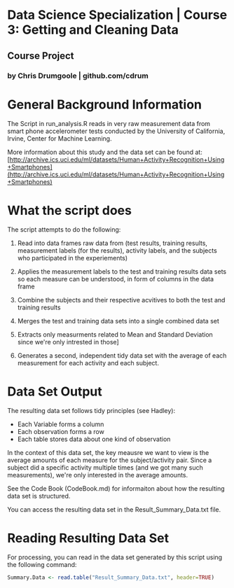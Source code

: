 # Data Science Specialization | Course 3: Getting and Cleaning Data
## Course Project
### by Chris Drumgoole | github.com/cdrum

General Background Information
==============================

The Script in run_analysis.R reads in very raw measurement data from smart phone accelerometer tests conducted by the University of California, Irvine, Center for Machine Learning.

More information about this study and the data set can be found at:
[http://archive.ics.uci.edu/ml/datasets/Human+Activity+Recognition+Using+Smartphones](http://archive.ics.uci.edu/ml/datasets/Human+Activity+Recognition+Using+Smartphones)

What the script does
====================

The script attempts to do the following:

1. Read into data frames raw data from (test results, training results, measurement labels (for the results), activity labels, and the subjects who participated in the experiements)

2. Applies the measurement labels to the test and training results data sets so each measure can be understood, in form of columns in the data frame

3. Combine the subjects and their respective acvitives to both the test and training results
4. Merges the test and training data sets into a single combined data set
5. Extracts only measurments related to Mean and Standard Deviation since we're only intrested in those]
6. Generates a second, independent tidy data set with the average of each measurement for each activity and each subject.

Data Set Output
===============
The resulting data set follows tidy principles (see Hadley):
- Each Variable forms a column
- Each observation forms a row
- Each table stores data about one kind of observation

In the context of this data set, the key meausre we want to view is the average amounts of each measure for the subject/activity pair. Since a subject did a specific activity multiple times (and we got many such measurements), we're only interested in the average amounts. 

See the Code Book (CodeBook.md) for informaiton about how the resulting data set is structured.

You can access the resulting data set in the Result_Summary_Data.txt file.

Reading Resulting Data Set
==========================

For processing, you can read in the data set generated by this script using the following command:

```R
Summary.Data <- read.table("Result_Summary_Data.txt", header=TRUE)
```
